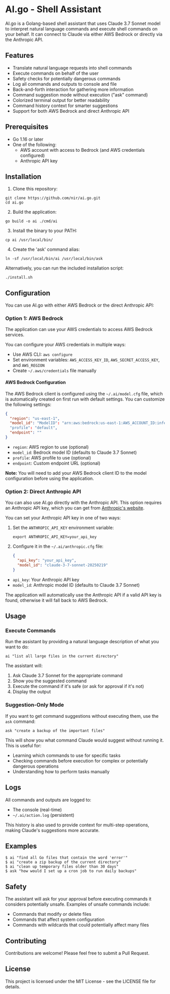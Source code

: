 # AI.go - Shell Assistant

AI.go is a Golang-based shell assistant that uses Claude 3.7 Sonnet model to interpret natural language commands and execute shell commands on your behalf. It can connect to Claude via either AWS Bedrock or directly via the Anthropic API.

## Features

- Translate natural language requests into shell commands
- Execute commands on behalf of the user
- Safety checks for potentially dangerous commands
- Log all commands and outputs to console and file
- Back-and-forth interaction for gathering more information
- Command suggestion mode without execution ("ask" command)
- Colorized terminal output for better readability
- Command history context for smarter suggestions
- Support for both AWS Bedrock and direct Anthropic API

## Prerequisites

- Go 1.16 or later
- One of the following:
  - AWS account with access to Bedrock (and AWS credentials configured)
  - Anthropic API key

## Installation

1. Clone this repository:
```
git clone https://github.com/nir/ai.go.git
cd ai.go
```

2. Build the application:
```
go build -o ai ./cmd/ai
```

3. Install the binary to your PATH:
```
cp ai /usr/local/bin/
```

4. Create the 'ask' command alias:
```
ln -sf /usr/local/bin/ai /usr/local/bin/ask
```

Alternatively, you can run the included installation script:
```
./install.sh
```

## Configuration

You can use AI.go with either AWS Bedrock or the direct Anthropic API:

### Option 1: AWS Bedrock

The application can use your AWS credentials to access AWS Bedrock services.

You can configure your AWS credentials in multiple ways:
- Use AWS CLI: `aws configure`
- Set environment variables: `AWS_ACCESS_KEY_ID`, `AWS_SECRET_ACCESS_KEY`, and `AWS_REGION`
- Create `~/.aws/credentials` file manually

#### AWS Bedrock Configuration

The AWS Bedrock client is configured using the `~/.ai/model.cfg` file, which is automatically created on first run with default settings. You can customize the following settings:

```json
{
  "region": "us-east-1",
  "model_id": "ModelID": "arn:aws:bedrock:us-east-1:AWS_ACCOUNT_ID:inference-profile/us.anthropic.claude-3-7-sonnet-20250219-v1:0"
  "profile": "default",
  "endpoint": ""
}
```

- `region`: AWS region to use (optional)
- `model_id`: Bedrock model ID (defaults to Claude 3.7 Sonnet)
- `profile`: AWS profile to use (optional)
- `endpoint`: Custom endpoint URL (optional)

**Note:** You will need to add your AWS Bedrock client ID to the model configuration before using the application.

### Option 2: Direct Anthropic API

You can also use AI.go directly with the Anthropic API. This option requires an Anthropic API key, which you can get from [Anthropic's website](https://console.anthropic.com/).

You can set your Anthropic API key in one of two ways:
1. Set the `ANTHROPIC_API_KEY` environment variable:
   ```
   export ANTHROPIC_API_KEY=your_api_key
   ```
2. Configure it in the `~/.ai/anthropic.cfg` file:
   ```json
   {
     "api_key": "your_api_key",
     "model_id": "claude-3-7-sonnet-20250219"
   }
   ```

- `api_key`: Your Anthropic API key
- `model_id`: Anthropic model ID (defaults to Claude 3.7 Sonnet)

The application will automatically use the Anthropic API if a valid API key is found, otherwise it will fall back to AWS Bedrock.

## Usage

### Execute Commands

Run the assistant by providing a natural language description of what you want to do:

```
ai "list all large files in the current directory"
```

The assistant will:
1. Ask Claude 3.7 Sonnet for the appropriate command
2. Show you the suggested command
3. Execute the command if it's safe (or ask for approval if it's not)
4. Display the output

### Suggestion-Only Mode

If you want to get command suggestions without executing them, use the `ask` command:

```
ask "create a backup of the important files"
```

This will show you what command Claude would suggest without running it. This is useful for:
- Learning which commands to use for specific tasks
- Checking commands before execution for complex or potentially dangerous operations
- Understanding how to perform tasks manually

## Logs

All commands and outputs are logged to:
- The console (real-time)
- `~/.ai/action.log` (persistent)

This history is also used to provide context for multi-step operations, making Claude's suggestions more accurate.

## Examples

```
$ ai "find all Go files that contain the word 'error'"
$ ai "create a zip backup of the current directory"
$ ai "clean up temporary files older than 30 days"
$ ask "how would I set up a cron job to run daily backups"
```

## Safety

The assistant will ask for your approval before executing commands it considers potentially unsafe. Examples of unsafe commands include:
- Commands that modify or delete files
- Commands that affect system configuration
- Commands with wildcards that could potentially affect many files

## Contributing

Contributions are welcome! Please feel free to submit a Pull Request.

## License

This project is licensed under the MIT License - see the LICENSE file for details. 